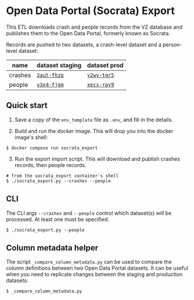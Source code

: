 # Open Data Portal (Socrata) Export

This ETL downloads crash and people records from the VZ database and publishes them to the Open Data Portal, formerly known as Socrata.

Records are pushed to two datasets, a crash-level dataset and a person-level dataset:

| name    | dataset staging                                                                                                                         | dataset prod                                                                                                                                    |
| ------- | --------------------------------------------------------------------------------------------------------------------------------------- | ----------------------------------------------------------------------------------------------------------------------------------------------- |
| crashes | [`3aut-fhzp`](https://datahub.austintexas.gov/Transportation-and-Mobility/Test-Crash-Report-Data/3aut-fhzp/about_data)                  | [`y2wy-tgr5`](https://datahub.austintexas.gov/Transportation-and-Mobility/Austin-Crash-Report-Data-Crash-Level-Records/y2wy-tgr5/about_data)    |
| people  | [`v3x4-fjgm`](https://datahub.austintexas.gov/Transportation-and-Mobility/Test-Austin-Crash-Demographic-Statistics-incomplet/v3x4-fjgm) | [`xecs-rpy9`](https://data.austintexas.gov/Transportation-and-Mobility/Austin-Crash-Report-Data-Crash-Victim-Demographic-/xecs-rpy9/about_data) |

## Quick start

1. Save a copy of the `env_template` file as `.env`, and fill in the details.

2. Build and run the docker image. This will drop you into the docker image's shell:

```shell
$ docker compose run socrata_export
```

3. Run the export import script. This will download and publish crashes records, then people records.

```shell
# from the socrata_export container's shell
$ ./socrata_export.py --crashes --people
```

## CLI

The CLI args `--crashes` and `--people` control which dataset(s) will be processed. At least one must be specified.

```shell
$ ./socrata_export.py --people
```

## Column metadata helper

The script `_compare_column_metadata.py` can be used to compare the column definitions between two Open Data Portal datasets. It can be useful when you need to replicate changes between the staging and production datasets:

```shell
$ _compare_column_metadata.py
```
